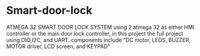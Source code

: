 # Smart-door-lock
ATMEGA 32 SMART DOOR LOCK SYSTEM
using 2 atmega 32 as either HMI controller or the main door lock controller, in this project the full project using DIO,I2C, and UART.
components include "DC motor, LEDS, BUZZER, MOTOR driver, LCD screen, and KEYPAD"
